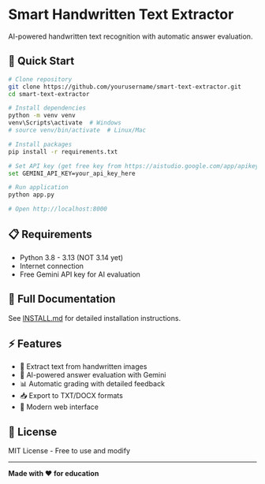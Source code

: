 # Smart Handwritten Text Extractor

AI-powered handwritten text recognition with automatic answer evaluation.

## 🚀 Quick Start

```bash
# Clone repository
git clone https://github.com/yourusername/smart-text-extractor.git
cd smart-text-extractor

# Install dependencies
python -m venv venv
venv\Scripts\activate  # Windows
# source venv/bin/activate  # Linux/Mac

# Install packages
pip install -r requirements.txt

# Set API key (get free key from https://aistudio.google.com/app/apikey)
set GEMINI_API_KEY=your_api_key_here

# Run application
python app.py

# Open http://localhost:8000
```

## 📋 Requirements

- Python 3.8 - 3.13 (NOT 3.14 yet)
- Internet connection
- Free Gemini API key for AI evaluation

## 📖 Full Documentation

See [INSTALL.md](INSTALL.md) for detailed installation instructions.

## ⚡ Features

- 📸 Extract text from handwritten images
- 🤖 AI-powered answer evaluation with Gemini
- 📊 Automatic grading with detailed feedback
- 📥 Export to TXT/DOCX formats
- 🎨 Modern web interface

## 📄 License

MIT License - Free to use and modify

---

**Made with ❤️ for education**
